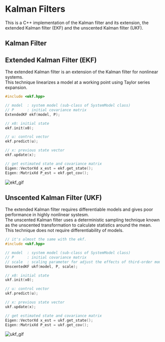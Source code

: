 # Kalman Filters
This is a C++ implementation of the Kalman filter and its extension, the extended Kalman filter (EKF) and the unscented Kalman filter (UKF).

## Kalman Filter

## Extended Kalman Filter (EKF)

The extended Kalman filter is an extension of the Kalman filter for nonlinear systems.  
This technique linearizes a model at a working point using Taylor series expansion. 

```c++
#include <ekf.hpp>

// model  : system model (sub-class of SystemModel class)
// P      : initial covariance matrix
ExtendedKF ekf(model, P);

// x0: initial state
ekf.init(x0);

// u: control vector
ekf.predict(u);

// x: previous state vector
ekf.update(x);

// get estimated state and covariance matrix
Eigen::VectorXd x_est = ekf.get_state();
Eigen::MatrixXd P_est = ekf.get_cov();
```

![ekf_gif](doc/ekf.gif)

## Unscented Kalman Filter (UKF)

The extended Kalman filter requires differentiable models and gives poor performance in highly nonlinear systesm.  
The unscented Kalman filter uses a deterministic sampling technique known as the unscented transformation to calculate statistics around the mean. This technique does not require differentiability of models.

```c++
// it's almost the same with the ekf.
#include <ukf.hpp>

// model  : system model (sub-class of SystemModel class)
// P      : initial covariance matrix
// scale  : scaling parameter for adjust the effects of third-order momentum. [optional]
UnscentedKF ukf(model, P, scale);

// x0: initial state
ukf.init(x0);

// u: control vector
ukf.predict(u);

// x: previous state vector
ukf.update(x);

// get estimated state and covariance matrix
Eigen::VectorXd x_est = ukf.get_state();
Eigen::MatrixXd P_est = ukf.get_cov();
```

![ukf_gif](doc/ukf.gif)